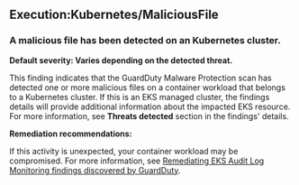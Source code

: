 Execution:Kubernetes/MaliciousFile
----------------------------------


### A malicious file has been detected on an Kubernetes cluster.


**Default severity: Varies depending on the detected threat.**


This finding indicates that the GuardDuty Malware Protection scan has detected one or more malicious files on a container workload that belongs to a Kubernetes cluster. If this is an EKS managed cluster, the findings details will provide additional information about the impacted EKS resource. For more information, see **Threats detected** section in the findings' details.


**Remediation recommendations:**


If this activity is unexpected, your container workload may be compromised. For more information, see [Remediating EKS Audit Log Monitoring findings discovered by GuardDuty](https://docs.aws.amazon.com/guardduty/latest/ug/guardduty-remediate-kubernetes.html).

